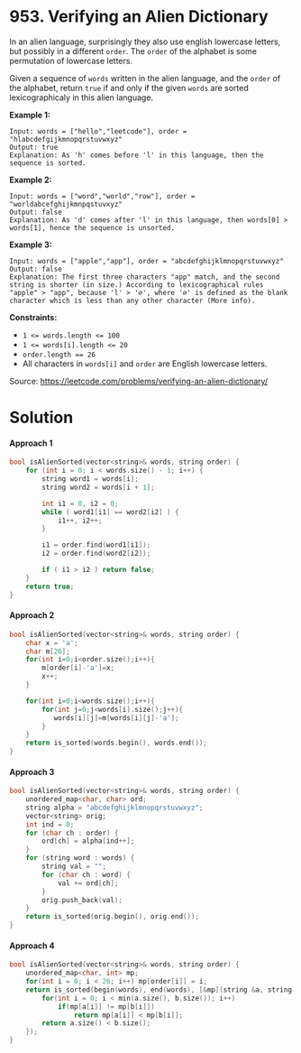 # 953. Verifying an Alien Dictionary

In an alien language, surprisingly they also use english lowercase letters, but possibly in a different `order`. The `order` of the alphabet is some permutation of lowercase letters.

Given a sequence of `words` written in the alien language, and the `order` of the alphabet, return `true` if and only if the given `words` are sorted lexicographicaly in this alien language.

 

**Example 1:**

```
Input: words = ["hello","leetcode"], order = "hlabcdefgijkmnopqrstuvwxyz"
Output: true
Explanation: As 'h' comes before 'l' in this language, then the sequence is sorted.
```

**Example 2:**

```
Input: words = ["word","world","row"], order = "worldabcefghijkmnpqstuvxyz"
Output: false
Explanation: As 'd' comes after 'l' in this language, then words[0] > words[1], hence the sequence is unsorted.
```

**Example 3:**

```
Input: words = ["apple","app"], order = "abcdefghijklmnopqrstuvwxyz"
Output: false
Explanation: The first three characters "app" match, and the second string is shorter (in size.) According to lexicographical rules "apple" > "app", because 'l' > '∅', where '∅' is defined as the blank character which is less than any other character (More info).
```

 

**Constraints:**

- `1 <= words.length <= 100`
- `1 <= words[i].length <= 20`
- `order.length == 26`
- All characters in `words[i]` and `order` are English lowercase letters.

Source: https://leetcode.com/problems/verifying-an-alien-dictionary/



# Solution

#### Approach 1

```c++
bool isAlienSorted(vector<string>& words, string order) {
    for (int i = 0; i < words.size() - 1; i++) {
        string word1 = words[i];
        string word2 = words[i + 1];

        int i1 = 0, i2 = 0;
        while ( word1[i1] == word2[i2] ) {
            i1++, i2++;
        }

        i1 = order.find(word1[i1]);
        i2 = order.find(word2[i2]);

        if ( i1 > i2 ) return false;
    }
    return true;
}
```

#### Approach 2

```c++
bool isAlienSorted(vector<string>& words, string order) {
    char x = 'a';
    char m[26];
    for(int i=0;i<order.size();i++){
        m[order[i]-'a']=x;
        x++;
    }

    for(int i=0;i<words.size();i++){
        for(int j=0;j<words[i].size();j++){
           words[i][j]=m[words[i][j]-'a'];
        }
    }
    return is_sorted(words.begin(), words.end());
}
```

#### Approach 3

```c++
bool isAlienSorted(vector<string>& words, string order) {
    unordered_map<char, char> ord;
    string alpha = "abcdefghijklmnopqrstuvwxyz";
    vector<string> orig;
    int ind = 0;
    for (char ch : order) {
        ord[ch] = alpha[ind++];
    }
    for (string word : words) {
        string val = "";
        for (char ch : word) {
            val += ord[ch];
        }
        orig.push_back(val);
    }
    return is_sorted(orig.begin(), orig.end());
}
```

#### Approach 4

```c++
bool isAlienSorted(vector<string>& words, string order) {
	unordered_map<char, int> mp;
	for(int i = 0; i < 26; i++) mp[order[i]] = i;
	return is_sorted(begin(words), end(words), [&mp](string &a, string &b) {
		for(int i = 0; i < min(a.size(), b.size()); i++) 
			if(mp[a[i]] != mp[b[i]]) 
				return mp[a[i]] < mp[b[i]];
		return a.size() < b.size();
	});
}
```

